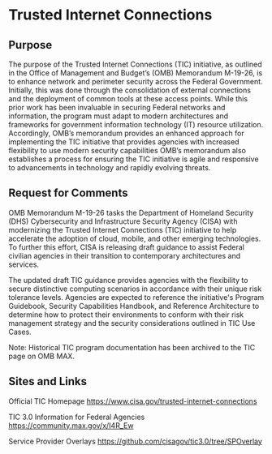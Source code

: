 # Trusted Internet Connections

## Purpose
The purpose of the Trusted Internet Connections (TIC) initiative, as outlined in the Office of Management and Budget’s (OMB) Memorandum M-19-26, is to enhance network and perimeter security across the Federal Government. Initially, this was done through the consolidation of external connections and the deployment of common tools at these access points. While this prior work has been invaluable in securing Federal networks and information, the program must adapt to modern architectures and frameworks for government information technology (IT) resource utilization. Accordingly, OMB’s memorandum provides an enhanced approach for implementing the TIC initiative that provides agencies with increased flexibility to use modern security capabilities OMB’s memorandum also establishes a process for ensuring the TIC initiative is agile and responsive to advancements in technology and rapidly evolving threats.

## Request for Comments
OMB Memorandum M-19-26 tasks the Department of Homeland Security (DHS) Cybersecurity and Infrastructure Security Agency (CISA) with modernizing the Trusted Internet Connections (TIC) initiative to help accelerate the adoption of cloud, mobile, and other emerging technologies. To further this effort, CISA is releasing draft guidance to assist Federal civilian agencies in their transition to contemporary architectures and services.

The updated draft TIC guidance provides agencies with the flexibility to secure distinctive computing scenarios in accordance with their unique risk tolerance levels. Agencies are expected to reference the initiative's Program Guidebook, Security Capabilities Handbook, and Reference Architecture to determine how to protect their environments to conform with their risk management strategy and the security considerations outlined in TIC Use Cases.

Note: Historical TIC program documentation has been archived to the TIC page on OMB MAX.


## Sites and Links
Official TIC Homepage https://www.cisa.gov/trusted-internet-connections

TIC 3.0 Information for Federal Agencies https://community.max.gov/x/I4R_Ew

Service Provider Overlays https://github.com/cisagov/tic3.0/tree/SPOverlay
